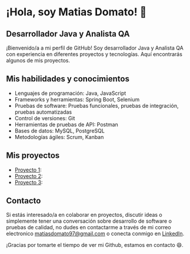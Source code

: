 # ¡Hola, soy Matias Domato! 👋

## Desarrollador Java y Analista QA

¡Bienvenido/a a mi perfil de GitHub! Soy desarrollador Java y Analista QA con experiencia en diferentes proyectos y tecnologías. Aquí encontrarás algunos de mis proyectos.

## Mis habilidades y conocimientos

- Lenguajes de programación: Java, JavaScript
- Frameworks y herramientas: Spring Boot, Selenium
- Pruebas de software: Pruebas funcionales, pruebas de integración, pruebas automatizadas
- Control de versiones: Git
- Herramientas de pruebas de API: Postman
- Bases de datos: MySQL, PostgreSQL
- Metodologías ágiles: Scrum, Kanban

## Mis proyectos

- [Proyecto 1](enlace): 
- [Proyecto 2](enlace): 
- [Proyecto 3](enlace): 

## Contacto

Si estás interesado/a en colaborar en proyectos, discutir ideas o simplemente tener una conversación sobre desarrollo de software o pruebas de calidad, no dudes en contactarme a través de mi correo electronico matiasdomato97@gmail.com o conecta conmigo en [LinkedIn](https://www.linkedin.com/in/matias-domato-271a301b5/).

¡Gracias por tomarte el tiempo de ver mi Github, estamos en contacto 😄.

